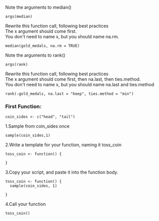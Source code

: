Note the arguments to median()
```
args(median)
```
Rewrite this function call, following best practices
<br>The x argument should come first.
<br>You don't need to name x, but you should name na.rm.
```
median(gold_medals, na.rm = TRUE)
```

Note the arguments to rank()
```
args(rank)
```
Rewrite this function call, following best practices
<br>The x argument should come first, then na.last, then ties.method.
<br>You don't need to name x, but you should name na.last and ties.method
```
rank(-gold_medals, na.last = "keep", ties.method = "min")
```
### First Function:
```
coin_sides <- c("head", "tail")
```
1.Sample from coin_sides once
```
sample(coin_sides,1)
```

2.Write a template for your function, naming it toss_coin
```
toss_coin <- function() {
  
}
```
3.Copy your script, and paste it into the function body.
```
toss_coin <- function() {
  sample(coin_sides, 1)
  
}
```
4.Call your function
```
toss_coin()
```
